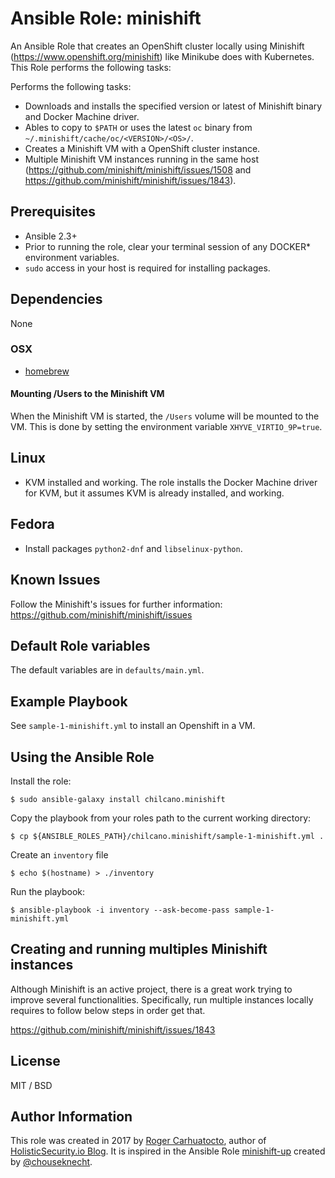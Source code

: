 # Ansible Role: minishift

An Ansible Role that creates an OpenShift cluster locally using Minishift (https://www.openshift.org/minishift) like Minikube does with Kubernetes.
This Role performs the following tasks:

Performs the following tasks:

- Downloads and installs the specified version or latest of Minishift binary and Docker Machine driver.
- Ables to copy to `$PATH` or uses the latest `oc` binary from `~/.minishift/cache/oc/<VERSION>/<OS>/`.
- Creates a Minishift VM with a OpenShift cluster instance.
- Multiple Minishift VM instances running in the same host (https://github.com/minishift/minishift/issues/1508 and https://github.com/minishift/minishift/issues/1843).

## Prerequisites

- Ansible 2.3+
- Prior to running the role, clear your terminal session of any DOCKER* environment variables.
- `sudo` access in your host is required for installing packages.

## Dependencies

None

### OSX

- [homebrew](https://brew.sh)

#### Mounting /Users to the Minishift VM

When the Minishift VM is started, the `/Users` volume will be mounted to the VM. This is done by setting the environment variable `XHYVE_VIRTIO_9P=true`.

## Linux

- KVM installed and working. The role installs the Docker Machine driver for KVM, but it assumes KVM is already installed, and working.

## Fedora

- Install packages `python2-dnf` and `libselinux-python`.

## Known Issues

Follow the Minishift's issues for further information:
https://github.com/minishift/minishift/issues

## Default Role variables

The default variables are in `defaults/main.yml`.

## Example Playbook

See `sample-1-minishift.yml` to install an Openshift in a VM.

## Using the Ansible Role

Install the role:
```
$ sudo ansible-galaxy install chilcano.minishift
```

Copy the playbook from your roles path to the current working directory:
```
$ cp ${ANSIBLE_ROLES_PATH}/chilcano.minishift/sample-1-minishift.yml .
```

Create an `inventory` file
```
$ echo $(hostname) > ./inventory
```

Run the playbook:
```
$ ansible-playbook -i inventory --ask-become-pass sample-1-minishift.yml
```

## Creating and running multiples Minishift instances

Although Minishift is an active project, there is a great work trying to improve several functionalities.
Specifically, run multiple instances locally requires to follow below steps in order get that.

https://github.com/minishift/minishift/issues/1843

## License

MIT / BSD

## Author Information

This role was created in 2017 by [Roger Carhuatocto](https://www.linkedin.com/in/rcarhuatocto), author of [HolisticSecurity.io Blog](https://holisticsecurity.io). It is inspired in the Ansible Role [minishift-up](https://github.com/chouseknecht/minishift-up-role) created by [@chouseknecht](https://github.com/chouseknecht).

